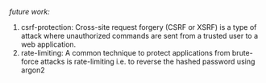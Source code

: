 _future work:_

1. csrf-protection: Cross-site request forgery (CSRF or XSRF) is a type of attack where unauthorized commands are sent from a trusted user to a web application.
2. rate-limiting: A common technique to protect applications from brute-force attacks is rate-limiting i.e. to reverse the hashed password using argon2
